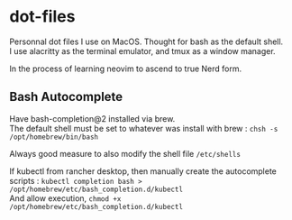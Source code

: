 # dot-files

Personnal dot files I use on MacOS. Thought for bash as the default shell.  
I use alacritty as the terminal emulator, and tmux as a window manager.  

In the process of learning neovim to ascend to true Nerd form.  

## Bash Autocomplete

Have bash-completion@2 installed via brew.  
The default shell must be set to whatever was install with brew : `chsh -s /opt/homebrew/bin/bash`  

Always good measure to also modify the shell file `/etc/shells`  

If kubectl from rancher desktop, then manually create the autocomplete scripts : `kubectl completion bash > /opt/homebrew/etc/bash_completion.d/kubectl`  
And allow execution, `chmod +x /opt/homebrew/etc/bash_completion.d/kubectl`  



